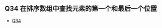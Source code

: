 ## Q34 在排序数组中查找元素的第一个和最后一个位置
* [Q34](https://leetcode-cn.com/problems/find-first-and-last-position-of-element-in-sorted-array/)